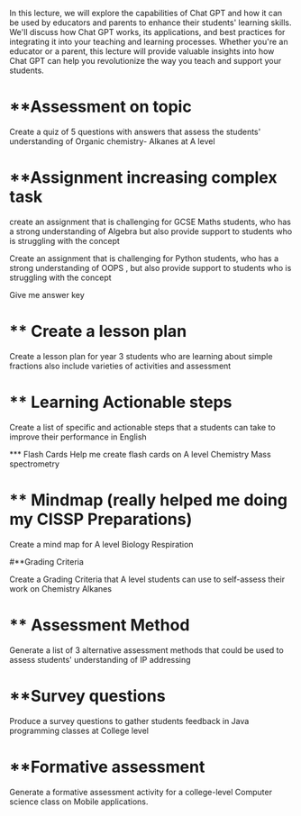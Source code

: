 In this lecture, we will explore the capabilities of Chat GPT and how it can be used by educators and parents to enhance their students' learning skills.
We'll discuss how Chat GPT works, its applications, and best practices for integrating it into your teaching and learning processes. 
Whether you're an educator or a parent, this lecture will provide valuable insights into how Chat GPT can help you revolutionize the way you teach and support your students.

# **Assessment on topic  

Create a quiz of 5 questions with answers that assess the students' understanding of Organic chemistry- Alkanes  at A level 

# **Assignment increasing complex task 

create an assignment that is challenging for GCSE Maths students, who has a strong understanding of Algebra but also provide support to students who is struggling with the concept 

Create an assignment that is challenging for Python students, who has a strong understanding of OOPS , but also provide support to students who is struggling with the concept 

Give me answer key 

# ** Create a lesson plan
Create a lesson plan for year 3 students who are learning about simple fractions also include varieties of activities and assessment 

# ** Learning Actionable steps 
Create a list of specific and actionable steps that a students can take to improve their performance in English 

*** Flash Cards 
Help me create flash cards on A level Chemistry Mass spectrometry


# ** Mindmap (really helped me doing my CISSP Preparations)

Create a mind map for A level Biology Respiration 

#**Grading Criteria 

Create a Grading Criteria that A level students can use to self-assess their work on Chemistry Alkanes 

# ** Assessment Method 
Generate a list of 3 alternative assessment methods that could be used to assess students' understanding of IP addressing 

# **Survey questions 

Produce a survey questions to gather students feedback in Java programming classes at College level 

# **Formative assessment 

Generate a formative assessment activity for a college-level Computer science class on Mobile applications.
